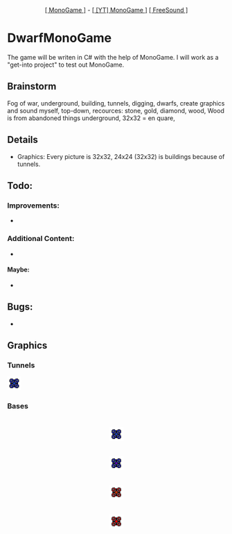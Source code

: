 <p align="center">
  <a href="http://www.monogame.net/">[ MonoGame ]</a> -
  <a href="https://www.youtube.com/watch?v=N6r87rGDFV8">[ [YT] MonoGame ]</a>
  <a href="freesound.org">[ FreeSound ]</a>
</p>

# DwarfMonoGame #
The game will be writen in C# with the help of MonoGame. I will work as a "get-into project" to test out MonoGame.

## Brainstorm ##
Fog of war, underground, building, tunnels, digging, dwarfs, create graphics and sound myself, top-down, recources: stone, gold, diamond, wood, Wood is from abandoned things underground, 32x32 = en quare, 

## Details ##
- Graphics: Every picture is 32x32, 24x24 (32x32) is buildings because of tunnels.

## Todo: ##
### Improvements: ###
- 

### Additional Content: ###
- 

#### Maybe: ####
- 

## Bugs: ##
-

## Graphics ##
### Tunnels ###
![BaseBlueIdle](/img/buildings/base/baseBlueIdle.png)

### Bases ###


<h1 align="center">
  
  <a href="https://github.com/judo347/DwarfMonoGame"><img       src="https://github.com/judo347/DwarfMonoGame/blob/master/img/buildings/base/baseBlueIdle.png" width="32"></a>

   <a href="https://github.com/judo347/DwarfMonoGame"><img src="https://github.com/judo347/DwarfMonoGame/blob/master/img/buildings/base/baseBlueWorking.png" width="32"></a>
 
   <a href="https://github.com/judo347/DwarfMonoGame"><img src="https://github.com/judo347/DwarfMonoGame/blob/master/img/buildings/base/baseRedIdle.png" width="32"></a>
 
   <a href="https://github.com/judo347/DwarfMonoGame"><img src="https://github.com/judo347/DwarfMonoGame/blob/master/img/buildings/base/baseRedWorking.png" width="32"></a>
  
</h1>
  
